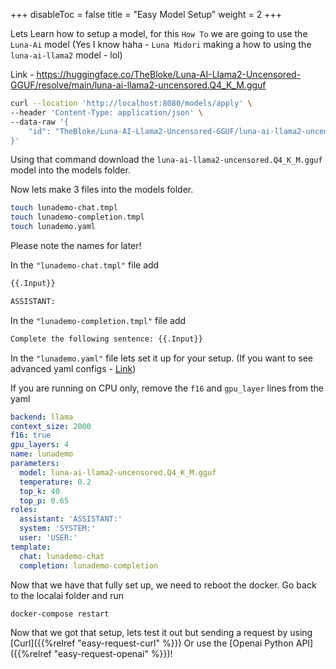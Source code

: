 
+++
disableToc = false
title = "Easy Model Setup"
weight = 2
+++

Lets Learn how to setup a model, for this ``How To`` we are going to use the ``Luna-Ai`` model (Yes I know haha - ``Luna Midori`` making a how to using the ``luna-ai-llama2`` model - lol)

Link - https://huggingface.co/TheBloke/Luna-AI-Llama2-Uncensored-GGUF/resolve/main/luna-ai-llama2-uncensored.Q4_K_M.gguf
```bash
curl --location 'http://localhost:8080/models/apply' \
--header 'Content-Type: application/json' \
--data-raw '{
    "id": "TheBloke/Luna-AI-Llama2-Uncensored-GGUF/luna-ai-llama2-uncensored.Q4_K_M.gguf"
}'
```

Using that command download the `luna-ai-llama2-uncensored.Q4_K_M.gguf` model into the models folder.

Now lets make 3 files into the models folder.

```bash
touch lunademo-chat.tmpl
touch lunademo-completion.tmpl
touch lunademo.yaml
```
Please note the names for later!

In the `"lunademo-chat.tmpl"` file add

```txt
{{.Input}}

ASSISTANT:
```

In the `"lunademo-completion.tmpl"` file add

```txt
Complete the following sentence: {{.Input}}
```


In the `"lunademo.yaml"` file lets set it up for your setup. (If you want to see advanced yaml configs - [Link](https://localai.io/advanced/))

If you are running on CPU only, remove the ``f16`` and ``gpu_layer`` lines from the yaml

```yaml
backend: llama
context_size: 2000
f16: true
gpu_layers: 4
name: lunademo
parameters:
  model: luna-ai-llama2-uncensored.Q4_K_M.gguf
  temperature: 0.2
  top_k: 40
  top_p: 0.65
roles:
  assistant: 'ASSISTANT:'
  system: 'SYSTEM:'
  user: 'USER:'
template:
  chat: lunademo-chat
  completion: lunademo-completion
```

Now that we have that fully set up, we need to reboot the docker. Go back to the localai folder and run

```bash
docker-compose restart
```

Now that we got that setup, lets test it out but sending a request by using [Curl]({{%relref "easy-request-curl" %}}) Or use the [Openai Python API]({{%relref "easy-request-openai" %}})! 
